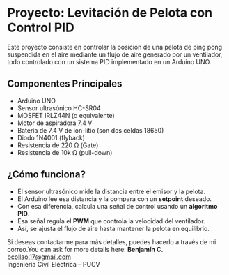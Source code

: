 #  Proyecto: Levitación de Pelota con Control PID

Este proyecto consiste en controlar la posición de una pelota de ping pong suspendida en el aire mediante un flujo de aire generado por un ventilador, todo controlado con un sistema PID implementado en un Arduino UNO.

## Componentes Principales

- Arduino UNO
- Sensor ultrasónico HC-SR04
- MOSFET IRLZ44N (o equivalente)
- Motor de aspiradora 7.4 V
- Batería de 7.4 V de ion-litio (son dos celdas 18650)
- Diodo 1N4001 (flyback)
- Resistencia de 220 Ω (Gate)
- Resistencia de 10k Ω (pull-down)

## ¿Cómo funciona?

- El sensor ultrasónico mide la distancia entre el emisor y la pelota.
- El Arduino lee esa distancia y la compara con un **setpoint** deseado.
- Con esa diferencia, calcula una señal de control usando un **algoritmo PID**.
- Esa señal regula el **PWM** que controla la velocidad del ventilador.
- Así, se ajusta el flujo de aire hasta mantener la pelota en equilibrio.


Si deseas contactarme para más detalles, puedes hacerlo a través de mi correo.You can ask for more details here:
**Benjamín C.**  
bcollao.17@gmail.com  
Ingeniería Civil Eléctrica – PUCV  

